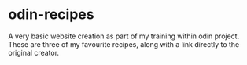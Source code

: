 # odin-recipes

A very basic website creation as part of my training within odin project. These are three of my favourite recipes, along with a link directly to the original creator.